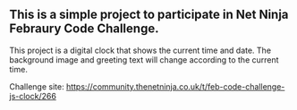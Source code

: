 ## This is a simple project to participate in Net Ninja Febraury Code Challenge.

This project is a digital clock that shows the current time and date. The background image and greeting text will change according to the current time.

Challenge site: https://community.thenetninja.co.uk/t/feb-code-challenge-js-clock/266
